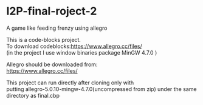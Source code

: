 # I2P-final-roject-2

A  game like feeding frenzy using allegro  

This is a code-blocks project.  
To download codeblocks:https://www.allegro.cc/files/     
(in the project I use window binaries package MinGW 4.7.0 )   

Allegro should be downloaded from:  
https://www.allegro.cc/files/  

This project can run directly after cloning only with  
putting allegro-5.0.10-mingw-4.7.0(uncompressed from zip) under the same directory as final.cbp   
